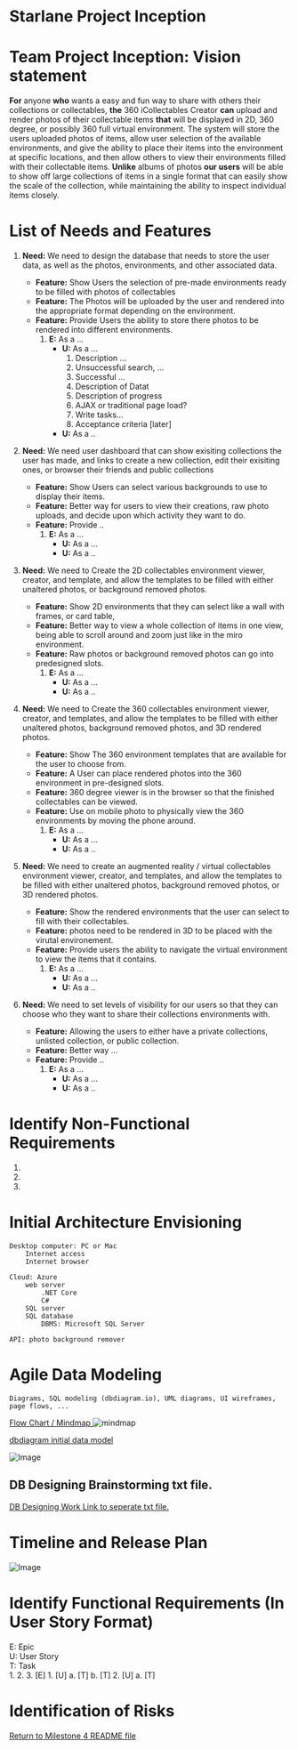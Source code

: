Starlane Project Inception
=====================================

# Team Project Inception: Vision statement

**For** anyone **who** wants a easy and fun way to share with others their collections or collectables, **the** 360 iCollectables Creator **can** upload and render photos of their collectable items **that** will be displayed in 2D, 360 degree, or possibly 360 full virtual environment. The system will store the users uploaded photos of items, allow user selection of the available environments, and give the ability to place their items into the environment at specific locations, and then allow others to view their environments filled with their collectable items. **Unlike** albums of photos **our users** will be able to show off large collections of items in a single format that can easily show the scale of the collection, while maintaining the ability to inspect individual items closely. 

# List of Needs and Features
1. **Need:** We need to design the database that needs to store the user data, as well as the photos, environments, and other associated data.
    - **Feature:** Show Users the selection of pre-made environments ready to be filled with photos of collectables
    - **Feature:** The Photos will be uploaded by the user and rendered into the appropriate format depending on the environment.
    - **Feature:** Provide Users the ability to store there photos to be rendered into different environments.
        1. **E:** As a ...
            - **U:** As a ...
                1. Description ...
                2. Unsuccessful search, ...
                3. Successful ...
                4. Description of Datat
                5. Description of progress
                6. AJAX or traditional page load?
                7. Write tasks...
                8. Acceptance criteria [later]
            - **U:** As a ..

2. **Need:** We need user dashboard that can show exisiting collections the user has made, and links to create a new collection, edit their exisiting ones, or browser their friends and public collections 
    - **Feature:** Show Users can select various backgrounds to use to display their items.
    - **Feature:** Better way for users to view their creations, raw photo uploads, and decide upon which activity they want to do.
    - **Feature:** Provide ..
        1. **E:** As a ...
            - **U:** As a ...
            - **U:** As a ..



3. **Need:** We need to Create the 2D collectables environment viewer, creator, and template, and allow the templates to be filled with either unaltered photos, or background removed photos.
    - **Feature:** Show 2D environments that they can select like a wall with frames, or card table,
    - **Feature:** Better way to view a whole collection of items in one view, being able to scroll around and zoom just like in the miro environment.
    - **Feature:** Raw photos or background removed photos can go into predesigned slots.
        1. **E:** As a ...
            - **U:** As a ...
            - **U:** As a ..


4. **Need:** We need to Create the 360 collectables environment viewer, creator, and templates, and allow the templates to be filled with either unaltered photos, background removed photos, and 3D rendered photos.
    - **Feature:** Show The 360 environment templates that are available for the user to choose from.
    - **Feature:** A User can place rendered photos into the 360 environment in pre-designed slots.
    - **Feature:** 360 degree viewer is in the browser so that the finished collectables can be viewed.
    - **Feature:** Use on mobile photo to physically view the 360 environments by moving the phone around.
        1. **E:** As a ...
            - **U:** As a ...
            - **U:** As a ..

5. **Need:** We need to create an augmented reality / virtual collectables environment viewer, creator, and templates, and allow the templates to be filled with either unaltered photos, background removed photos, or 3D rendered photos.
    - **Feature:** Show the rendered environments that the user can select to fill with their collectables.
    - **Feature:** photos need to be rendered in 3D to be placed with the virutal environement.
    - **Feature:** Provide users the ability to navigate the virtual environment to view the items that it contains.
        1. **E:** As a ...
            - **U:** As a ...
            - **U:** As a ..


6. **Need:** We need to set levels of visibility for our users so that they can choose who they want to share their collections environments with.
    - **Feature:** Allowing the users to either have a private collections, unlisted collection, or public collection.
    - **Feature:** Better way ...
    - **Feature:** Provide ..
        1. **E:** As a ...
            - **U:** As a ...
            - **U:** As a ..

# Identify Non-Functional Requirements
1. 
2.
3.

# Initial Architecture Envisioning
    Desktop computer: PC or Mac
        Internet access
        Internet browser
        
    Cloud: Azure 
        web server
            .NET Core
            C#
        SQL server
        SQL database
            DBMS: Microsoft SQL Server
    
    API: photo background remover



# Agile Data Modeling
    Diagrams, SQL modeling (dbdiagram.io), UML diagrams, UI wireframes, page flows, ...

[Flow Chart / Mindmap ](https://miro.com/app/board/o9J_lXPB2mE=/) 
<img src="img/miro_mindmap.png" alt="mindmap" width=""/>

<!-- ![Image](img/miro_mindmap.png) -->

[dbdiagram initial data model ](https://dbdiagram.io/d/6019335180d742080a38d1e9) 

![Image](img/dbdiagram.png)

## DB Designing Brainstorming txt file.
[DB Designing Work Link to seperate txt file.](DB_design.txt) 


# Timeline and Release Plan
![Image](img/timeline.png)

# Identify Functional Requirements (In User Story Format)

E: Epic  
U: User Story  
T: Task  
1. 
2. 
3. [E] 
    1. [U]
        a. [T]
        b. [T]
    2. [U]
        a. [T]

# Identification of Risks




<a href="README.md">Return to Milestone 4 README file</a>
